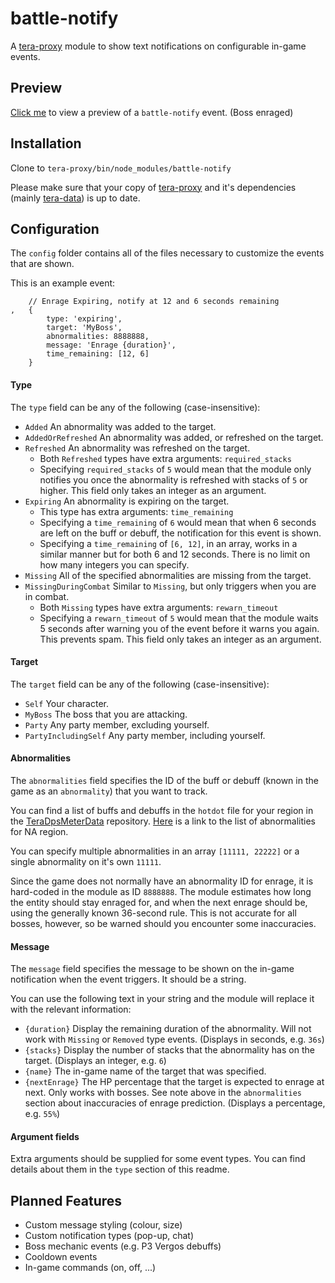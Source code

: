 # battle-notify

A [tera-proxy](https://github.com/meishuu/tera-proxy) module to show text notifications on configurable in-game events.

## Preview

[Click me](https://i.imgur.com/Rt6T3Hg.jpg) to view a preview of a `battle-notify` event. (Boss enraged)

## Installation

Clone to `tera-proxy/bin/node_modules/battle-notify`

Please make sure that your copy of [tera-proxy](https://github.com/meishuu/tera-proxy) and it's dependencies (mainly [tera-data](https://github.com/meishuu/tera-data)) is up to date.

## Configuration

The `config` folder contains all of the files necessary to customize the events that are shown.

This is an example event:
```
	// Enrage Expiring, notify at 12 and 6 seconds remaining
,	{
		type: 'expiring',
		target: 'MyBoss',
		abnormalities: 8888888,
		message: 'Enrage {duration}',
		time_remaining: [12, 6]
	}
```

#### Type

The `type` field can be any of the following (case-insensitive):
- `Added` An abnormality was added to the target.
- `AddedOrRefreshed` An abnormality was added, or refreshed on the target.
- `Refreshed` An abnormality was refreshed on the target.
  - Both `Refreshed` types have extra arguments: `required_stacks`
  - Specifying `required_stacks` of `5` would mean that the module only notifies you once the abnormality is refreshed with stacks of `5` or higher. This field only takes an integer as an argument.
- `Expiring` An abnormality is expiring on the target.
  - This type has extra arguments: `time_remaining`
  - Specifying a `time_remaining` of `6` would mean that when 6 seconds are left on the buff or debuff, the notification for this event is shown.
  - Specifying a `time_remaining` of `[6, 12]`, in an array, works in a similar manner but for both 6 and 12 seconds. There is no limit on how many integers you can specify.
- `Missing` All of the specified abnormalities are missing from the target.
- `MissingDuringCombat` Similar to `Missing`, but only triggers when you are in combat.
  - Both `Missing` types have extra arguments: `rewarn_timeout`
  - Specifying a `rewarn_timeout` of `5` would mean that the module waits 5 seconds after warning you of the event before it warns you again. This prevents spam. This field only takes an integer as an argument.

#### Target

The `target` field can be any of the following (case-insensitive):
- `Self` Your character.
- `MyBoss` The boss that you are attacking.
- `Party` Any party member, excluding yourself.
- `PartyIncludingSelf` Any party member, including yourself.

#### Abnormalities

The `abnormalities` field specifies the ID of the buff or debuff (known in the game as an `abnormality`) that you want to track.

You can find a list of buffs and debuffs in the `hotdot` file for your region in the [TeraDpsMeterData](https://github.com/neowutran/TeraDpsMeterData/tree/master/hotdot) repository. [Here](https://github.com/neowutran/TeraDpsMeterData/blob/master/hotdot/hotdot-NA.tsv) is a link to the list of abnormalities for NA region.

You can specify multiple abnormalities in an array `[11111, 22222]` or a single abnormality on it's own `11111`.

Since the game does not normally have an abnormality ID for enrage, it is hard-coded in the module as ID `8888888`. The module estimates how long the entity should stay enraged for, and when the next enrage should be, using the generally known 36-second rule. This is not accurate for all bosses, however, so be warned should you encounter some inaccuracies.

#### Message

The `message` field specifies the message to be shown on the in-game notification when the event triggers. It should be a string.

You can use the following text in your string and the module will replace it with the relevant information:
- `{duration}` Display the remaining duration of the abnormality. Will not work with `Missing` or `Removed` type events. (Displays in seconds, e.g. `36s`)
- `{stacks}` Display the number of stacks that the abnormality has on the target. (Displays an integer, e.g. `6`)
- `{name}` The in-game name of the target that was specified.
- `{nextEnrage}` The HP percentage that the target is expected to enrage at next. Only works with bosses. See note above in the `abnormalities` section about inaccuracies of enrage prediction. (Displays a percentage, e.g. `55%`)

#### Argument fields

Extra arguments should be supplied for some event types. You can find details about them in the `type` section of this readme.

## Planned Features
- Custom message styling (colour, size)
- Custom notification types (pop-up, chat)
- Boss mechanic events (e.g. P3 Vergos debuffs)
- Cooldown events
- In-game commands (on, off, ...)
